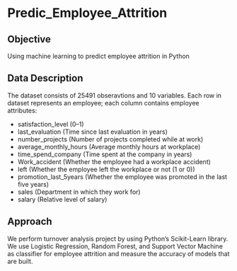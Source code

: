 # Predic_Employee_Attrition

## Objective
Using machine learning to predict employee attrition in Python

## Data Description 
The dataset consists of 25491 obseravtions and 10 variables. Each row in dataset represents an employee; each column contains employee attributes:

* satisfaction_level (0–1)
* last_evaluation (Time since last evaluation in years)
* number_projects (Number of projects completed while at work)
* average_monthly_hours (Average monthly hours at workplace)
* time_spend_company (Time spent at the company in years)
* Work_accident (Whether the employee had a workplace accident)
* left (Whether the employee left the workplace or not (1 or 0))
* promotion_last_5years (Whether the employee was promoted in the last five years)
* sales (Department in which they work for)
* salary (Relative level of salary)

## Approach
We perform turnover analysis project by using Python’s Scikit-Learn library. We use Logistic Regression, Random Forest, and Support Vector Machine as classifier for employee attrition and measure the accuracy of models that are built.
